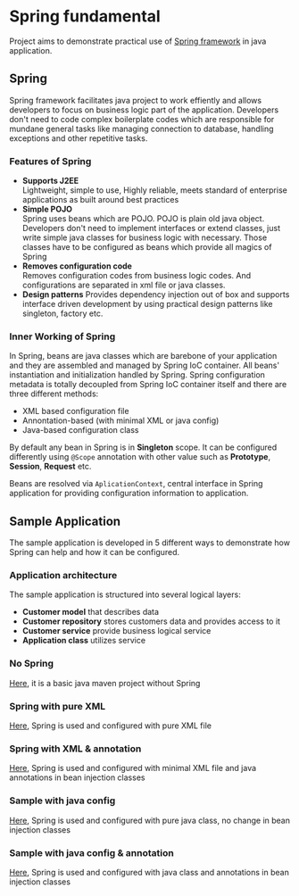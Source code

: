 # Spring fundamental
Project aims to demonstrate practical use of [Spring framework](https://spring.io/) in java application. 

## Spring

Spring framework facilitates java project to work effiently and allows developers to focus on business logic part of the application. Developers don't need to code complex boilerplate codes which are responsible for mundane general tasks like managing connection to database, handling exceptions and other repetitive tasks.

### Features of Spring
- **Supports J2EE**  
Lightweight, simple to use, Highly reliable, meets standard of enterprise applications as built around best practices
- **Simple POJO**  
Spring uses beans which are POJO. POJO is plain old java object. Developers don't need to implement interfaces or extend classes, just write simple java classes for business logic with necessary. Those classes have to be configured as beans which provide all magics of Spring
- **Removes configuration code**   
Removes configuration codes from business logic codes. And configurations are separated in xml file or java classes. 
- **Design patterns**
Provides dependency injection out of box and supports interface driven development by using practical design patterns like singleton, factory etc. 

### Inner Working of Spring
In Spring, beans are java classes which are barebone of your application and they are assembled and managed by Spring IoC container. All beans' instantiation and initialization handled by Spring. Spring configuration metadata is totally decoupled from Spring IoC container itself and there are three different methods:
- XML based configuration file
- Annontation-based (with minimal XML or java config)
- Java-based configuration class

By default any bean in Spring is in **Singleton** scope. It can be configured differently using ``@Scope`` annotation with other value such as **Prototype**, **Session**, **Request** etc.   

Beans are resolved via ``AplicationContext``, central interface in Spring application for providing configuration information to application. 

## Sample Application
The sample application is developed in 5 different ways to demonstrate how Spring can help and how it can be configured. 

### Application architecture
The sample application is structured into several logical layers:
- **Customer model** that describes data
- **Customer repository** stores customers data and provides access to it
- **Customer service** provide business logical service
- **Application class** utilizes service

### No Spring
[Here](https://github.com/ubbn/spring-fundamental/tree/master/sample), it is a basic java maven project without Spring

### Spring with pure XML
[Here](https://github.com/ubbn/spring-fundamental/tree/master/sample_spring_xml/), Spring is used and configured with pure XML file

### Spring with XML & annotation
[Here](https://github.com/ubbn/spring-fundamental/tree/master/sample_spring_xml_anno/), Spring is used and configured with minimal XML file and java annotations in bean injection classes

### Sample with java config
[Here](https://github.com/ubbn/spring-fundamental/tree/master/sample_spring_java/), Spring is used and configured with pure java class, no change in bean injection classes

### Sample with java config & annotation
[Here](https://github.com/ubbn/spring-fundamental/tree/master/sample_spring_java_anno/), Spring is used and configured with java class and annotations in bean injection classes
